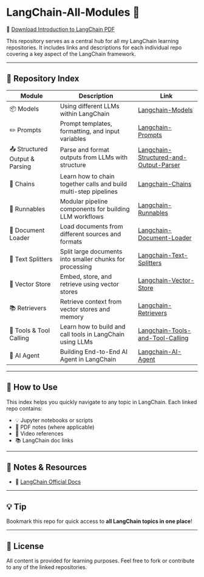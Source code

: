 # LangChain-All-Modules 🔗

📄 [Download Introduction to LangChain PDF](https://github.com/Harsh-Jindal-web/LangChain-All-Modules/blob/main/Introduction%20to%20LangChain.pdf)

This repository serves as a central hub for all my LangChain learning repositories. It includes links and descriptions for each individual repo covering a key aspect of the LangChain framework.

---

## 🧠 Repository Index

| Module | Description | Link |
|--------|-------------|------|
| 📦 Models | Using different LLMs within LangChain | [Langchain-Models](https://github.com/Harsh-Jindal-web/Langchain-Models) |
| ✏️ Prompts | Prompt templates, formatting, and input variables | [Langchain-Prompts](https://github.com/Harsh-Jindal-web/Langchain-Prompts) |
| 📤 Structured Output & Parsing | Parse and format outputs from LLMs with structure | [Langchain-Structured-and-Output-Parser](https://github.com/Harsh-Jindal-web/Langchain-Structured-and-Output-Parser) |
| 🔗 Chains | Learn how to chain together calls and build multi-step pipelines | [Langchain-Chains](https://github.com/Harsh-Jindal-web/Langchain-Chains) |
| 🧵 Runnables | Modular pipeline components for building LLM workflows | [Langchain-Runnables](https://github.com/Harsh-Jindal-web/Langchain-Runnables) |
| 📑 Document Loader | Load documents from different sources and formats | [Langchain-Document-Loader](https://github.com/Harsh-Jindal-web/Langchain-Document-Loader) |
| 📄 Text Splitters | Split large documents into smaller chunks for processing | [Langchain-Text-Splitters](https://github.com/Harsh-Jindal-web/Langchain-Text-Splitters) |
| 🧠 Vector Store | Embed, store, and retrieve using vector stores | [Langchain-Vector-Store](https://github.com/Harsh-Jindal-web/Langchain-Vector-Store) |
| 📚 Retrievers | Retrieve context from vector stores and memory | [Langchain-Retrievers](https://github.com/Harsh-Jindal-web/Langchain-Retrievers) |
| 🔧 Tools & Tool Calling | Learn how to build and call tools in LangChain using LLMs | [Langchain-Tools-and-Tool-Calling](https://github.com/Harsh-Jindal-web/Langchain-Tools-and-Tool-Calling) |
| 📄 AI Agent | Building End-to-End AI Agent in LangChain | [Langchain-AI-Agent](https://github.com/Harsh-Jindal-web/Langchain-AI-Agent) |
---

## 📌 How to Use

This index helps you quickly navigate to any topic in LangChain. Each linked repo contains:

- 💡 Jupyter notebooks or scripts
- 🧾 PDF notes (where applicable)
- 🎥 Video references
- 📚 LangChain doc links

---

## 🧾 Notes & Resources

- 📝 [LangChain Official Docs](https://python.langchain.com/docs/introduction/)

---

## 💡 Tip

Bookmark this repo for quick access to **all LangChain topics in one place**!

---

## 📜 License

All content is provided for learning purposes. Feel free to fork or contribute to any of the linked repositories.

